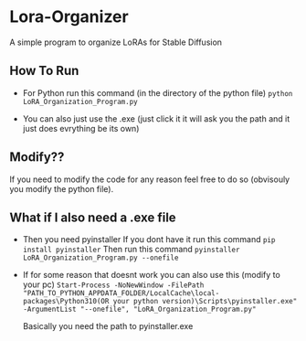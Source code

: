 # Lora-Organizer
A simple program to organize LoRAs for Stable Diffusion

## How To Run 
 
 * For Python run this command (in the directory of the python file)
 `python LoRA_Organization_Program.py`

* You can also just use the .exe (just click it it will ask you the path and it just does evrything be its own)


## Modify??
If you need to modify the code for any reason feel free to do so (obvisouly you modify the python file).

## What if I also need a .exe file 
*   Then you need pyinstaller
    If you dont have it run this command `pip install pyinstaller`
    Then run this command `pyinstaller  LoRA_Organization_Program.py --onefile`

*   If for some reason that doesnt work you can also use this 
    (modify to your pc)
    `Start-Process -NoNewWindow -FilePath "PATH_TO_PYTHON_APPDATA_FOLDER/LocalCache\local-packages\Python310(OR your python version)\Scripts\pyinstaller.exe" -ArgumentList "--onefile", "LoRA_Organization_Program.py"`

    Basically you need the path to pyinstaller.exe